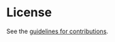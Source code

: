 # License

See the
[guidelines for contributions](https://github.com/billwuqin/list-pagination-markdown/blob//CONTRIBUTING.md).
